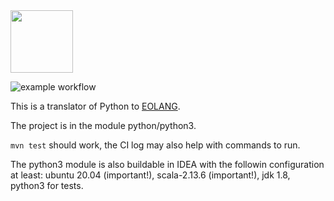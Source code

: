 
<img src="https://www.yegor256.com/images/books/elegant-objects/cactus.svg" height="100px" />

![example workflow](https://github.com/<OWNER>/<REPOSITORY>/actions/workflows/github-ci.yml/badge.svg)

This is a translator of Python to [EOLANG](https://www.eolang.org).

The project is in the module python/python3.

`mvn test` should work, the CI log may also help with commands to run.

The python3 module is also buildable in IDEA with the followin configuration at least: ubuntu 20.04 (important!), scala-2.13.6 (important!), jdk 1.8, python3 for tests. 
